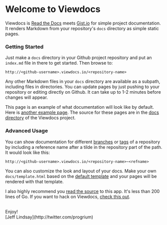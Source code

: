 # Welcome to Viewdocs

Viewdocs is [Read the Docs](https://readthedocs.org/) meets [Gist.io](http://gist.io/) for simple project documentation. It renders Markdown from your repository's `docs` directory as simple static pages.

### Getting Started

Just make a `docs` directory in your Github project repository and put an `index.md` file in there to get started. Then browse to:

	http://<github-username>.viewdocs.io/<repository-name>

Any other Markdown files in your `docs` directory are available as a subpath, including files in directories. You can update pages by just pushing to your repository or editing directly on Github. It can take up to 1-2 minutes before changes will appear.

This page is an example of what documentation will look like by default. Here is [another example page](/viewdocs/example). The source for these pages are in the [docs directory](https://github.com/progrium/viewdocs/tree/master/docs) of the Viewdocs project.

### Advanced Usage

You can show documentation for different [branches](http://inconshreveable.viewdocs.io/ngrok~master/DEVELOPMENT) or [tags](http://discourse.viewdocs.io/discourse~v0.9.6/INSTALL-ubuntu) of a repository by including a reference name after a tilde in the repository part of the path. It would look like this:

	http://<github-username>.viewdocs.io/<repository-name>~<refname>

You can also customize the look and layout of your docs. Make your own `docs/template.html` based on the [default template](https://github.com/progrium/viewdocs/blob/master/docs/template.html) and your pages will be rendered with that template. 

I also highly recommend you [read the source](https://github.com/progrium/viewdocs/blob/master/viewdocs.go) to this app. It's less than 200 lines of Go. If you want to hack on Viewdocs, [check this out](/viewdocs/development).

<br />
Enjoy!<br />
[Jeff Lindsay](http://twitter.com/progrium)
